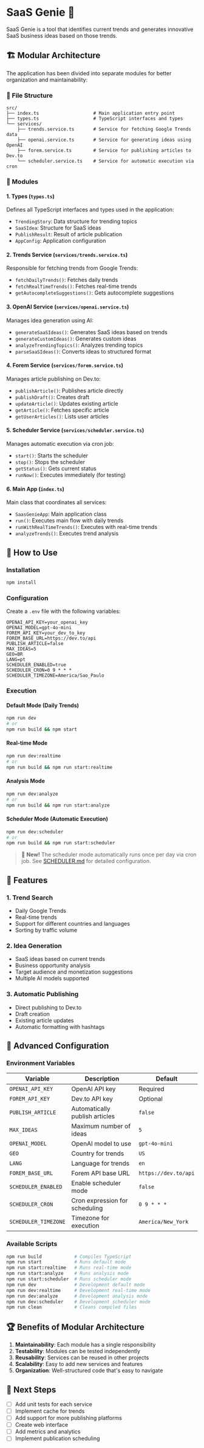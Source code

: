 # SaaS Genie 🚀

SaaS Genie is a tool that identifies current trends and generates innovative SaaS business ideas based on those trends.

## 🏗️ Modular Architecture

The application has been divided into separate modules for better organization and maintainability:

### 📁 File Structure

```
src/
├── index.ts                    # Main application entry point
├── types.ts                    # TypeScript interfaces and types
└── services/
    ├── trends.service.ts       # Service for fetching Google Trends data
    ├── openai.service.ts       # Service for generating ideas using OpenAI
    ├── forem.service.ts        # Service for publishing articles to Dev.to
    └── scheduler.service.ts    # Service for automatic execution via cron
```

### 🔧 Modules

#### 1. **Types (`types.ts`)**
Defines all TypeScript interfaces and types used in the application:
- `TrendingStory`: Data structure for trending topics
- `SaaSIdea`: Structure for SaaS ideas
- `PublishResult`: Result of article publication
- `AppConfig`: Application configuration

#### 2. **Trends Service (`services/trends.service.ts`)**
Responsible for fetching trends from Google Trends:
- `fetchDailyTrends()`: Fetches daily trends
- `fetchRealTimeTrends()`: Fetches real-time trends
- `getAutocompleteSuggestions()`: Gets autocomplete suggestions

#### 3. **OpenAI Service (`services/openai.service.ts`)**
Manages idea generation using AI:
- `generateSaaSIdeas()`: Generates SaaS ideas based on trends
- `generateCustomIdeas()`: Generates custom ideas
- `analyzeTrendingTopics()`: Analyzes trending topics
- `parseSaaSIdeas()`: Converts ideas to structured format

#### 4. **Forem Service (`services/forem.service.ts`)**
Manages article publishing on Dev.to:
- `publishArticle()`: Publishes article directly
- `publishDraft()`: Creates draft
- `updateArticle()`: Updates existing article
- `getArticle()`: Fetches specific article
- `getUserArticles()`: Lists user articles

#### 5. **Scheduler Service (`services/scheduler.service.ts`)**
Manages automatic execution via cron job:
- `start()`: Starts the scheduler
- `stop()`: Stops the scheduler
- `getStatus()`: Gets current status
- `runNow()`: Executes immediately (for testing)

#### 6. **Main App (`index.ts`)**
Main class that coordinates all services:
- `SaasGenieApp`: Main application class
- `run()`: Executes main flow with daily trends
- `runWithRealTimeTrends()`: Executes with real-time trends
- `analyzeTrends()`: Executes trend analysis

## 🚀 How to Use

### Installation
```bash
npm install
```

### Configuration
Create a `.env` file with the following variables:
```env
OPENAI_API_KEY=your_openai_key
OPENAI_MODEL=gpt-4o-mini
FOREM_API_KEY=your_dev_to_key
FOREM_BASE_URL=https://dev.to/api
PUBLISH_ARTICLE=false
MAX_IDEAS=5
GEO=BR
LANG=pt
SCHEDULER_ENABLED=true
SCHEDULER_CRON=0 9 * * *
SCHEDULER_TIMEZONE=America/Sao_Paulo
```

### Execution

#### Default Mode (Daily Trends)
```bash
npm run dev
# or
npm run build && npm start
```

#### Real-time Mode
```bash
npm run dev:realtime
# or
npm run build && npm run start:realtime
```

#### Analysis Mode
```bash
npm run dev:analyze
# or
npm run build && npm run start:analyze
```

#### Scheduler Mode (Automatic Execution)
```bash
npm run dev:scheduler
# or
npm run build && npm run start:scheduler
```

> 📅 **New!** The scheduler mode automatically runs once per day via cron job. See [SCHEDULER.md](./SCHEDULER.md) for detailed configuration.

## 🎯 Features

### 1. **Trend Search**
- Daily Google Trends
- Real-time trends
- Support for different countries and languages
- Sorting by traffic volume

### 2. **Idea Generation**
- SaaS ideas based on current trends
- Business opportunity analysis
- Target audience and monetization suggestions
- Multiple AI models supported

### 3. **Automatic Publishing**
- Direct publishing to Dev.to
- Draft creation
- Existing article updates
- Automatic formatting with hashtags

## 🔧 Advanced Configuration

### Environment Variables

| Variable | Description | Default |
|----------|-------------|---------|
| `OPENAI_API_KEY` | OpenAI API key | Required |
| `FOREM_API_KEY` | Dev.to API key | Optional |
| `PUBLISH_ARTICLE` | Automatically publish articles | `false` |
| `MAX_IDEAS` | Maximum number of ideas | `5` |
| `OPENAI_MODEL` | OpenAI model to use | `gpt-4o-mini` |
| `GEO` | Country for trends | `US` |
| `LANG` | Language for trends | `en` |
| `FOREM_BASE_URL` | Forem API base URL | `https://dev.to/api` |
| `SCHEDULER_ENABLED` | Enable scheduler mode | `false` |
| `SCHEDULER_CRON` | Cron expression for scheduling | `0 9 * * *` |
| `SCHEDULER_TIMEZONE` | Timezone for execution | `America/New_York` |

### Available Scripts

```bash
npm run build            # Compiles TypeScript
npm run start            # Runs default mode
npm run start:realtime   # Runs real-time mode
npm run start:analyze    # Runs analysis mode
npm run start:scheduler  # Runs scheduler mode
npm run dev              # Development default mode
npm run dev:realtime     # Development real-time mode
npm run dev:analyze      # Development analysis mode
npm run dev:scheduler    # Development scheduler mode
npm run clean            # Cleans compiled files
```

## 🏆 Benefits of Modular Architecture

1. **Maintainability**: Each module has a single responsibility
2. **Testability**: Modules can be tested independently
3. **Reusability**: Services can be reused in other projects
4. **Scalability**: Easy to add new services and features
5. **Organization**: Well-structured code that's easy to navigate

## 🔮 Next Steps

- [ ] Add unit tests for each service
- [ ] Implement cache for trends
- [ ] Add support for more publishing platforms
- [ ] Create web interface
- [ ] Add metrics and analytics
- [ ] Implement publication scheduling